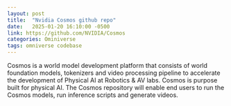 ```yaml
---
layout: post
title:  "Nvidia Cosmos github repo"
date:   2025-01-20 16:10:00 -0500
link: https://github.com/NVIDIA/Cosmos
categories: Ominiverse
tags: omniverse codebase
---
```


Cosmos is a world model development platform that consists of world foundation models, tokenizers and video processing pipeline to accelerate the development of Physical AI at Robotics & AV labs. Cosmos is purpose built for physical AI. The Cosmos repository will enable end users to run the Cosmos models, run inference scripts and generate videos.